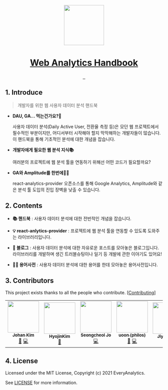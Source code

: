 <p align="center">
  <a href="https://everyanalytics.github.io/web-analytics-handbook/" target="blank">
    <img src="https://user-images.githubusercontent.com/3839771/128202563-2f5b9fc6-6b7d-4baf-9861-0cff67993be1.png" height="128">
    <h1 align="center">Web Analytics Handbook</h1>
  </a>
</p>

<p align="center">
  <a aria-label="react analytics provider" href="https://www.npmjs.com/package/@every-analytics/react-analytics-provider">
    <img alt="" src="https://img.shields.io/badge/React%20Analytics%20Provider-skyblue.svg?style=for-the-badge&label=library&labelColor=000000&logoWidth=20">
  </a>
  <a aria-label="License" href="https://github.com/EveryAnalytics/web-analytics-handbook/blob/main/LICENSE">
    <img alt="" src="https://img.shields.io/github/license/EveryAnalytics/web-analytics-handbook?style=for-the-badge&labelColor=000000">
  </a>
  <a aria-label="GitHub Stars" href="https://github.com/EveryAnalytics/web-analytics-handbook">
    <img alt="" src="https://img.shields.io/github/stars/EveryAnalytics/web-analytics-handbook?style=for-the-badge&labelColor=000000">
  </a>
</p>

## 1. Introduce

> 개발자를 위한 웹 사용자 데이터 분석 핸드북

- **DAU, GA... 먹는건가요?🤔**

  사용자 데이터 분석(Daily Active User, 전환율 측정 등)은 모던 웹 프로젝트에서 필수적인 부분이지만, 어디서부터 시작해야 할지 막막해하는 개발자들이 많습니다. 이 핸드북을 통해 기초적인 분석에 대한 개념을 잡습니다.

- **개발자에게 필요한 웹 분석 지식📚**

  여러분의 프로젝트에 웹 분석 툴을 연동하기 위해선 어떤 코드가 필요할까요?

- **GA와 Amplitude를 한번에🐰🐰**

  react-analytics-provider 오픈소스를 통해 Google Analytics, Amplitude와 같은 분석 툴 도입의 진입 장벽을 낮출 수 있습니다.

## 2. Contents

- **📚 핸드북** : 사용자 데이터 분석에 대한 전반적인 개념을 잡습니다.

- **💡 react-anlytics-provider** : 프로젝트에 웹 분석 툴을 연동할 수 있도록 도와주는 라이브러리입니다.

- **👾 블로그** : 사용자 데이터 분석에 대한 자유로운 포스트를 모아놓은 블로그입니다. 라이브러리를 개발하며 생긴 트러블슈팅이나 일기 등 개발에 관한 이야기도 있어요!

- **🙋🏻 용어사전** : 사용자 데이터 분석에 대한 용어를 한데 모아놓은 용어사전입니다.

## 3. Contributors

This project exists thanks to all the people who contribute. [[Contributing](https://github.com/EveryAnalytics/react-analytics-provider/blob/main/CONTRIBUTING.md)]

<!-- ALL-CONTRIBUTORS-LIST:START - Do not remove or modify this section -->
<!-- prettier-ignore-start -->
<!-- markdownlint-disable -->
<table>
  <tr>
    <td align="center"><a href="http://hiphapis.net"><img src="https://avatars.githubusercontent.com/u/18629?v=4?s=100" width="100px;" alt=""/><br /><sub><b>Johan Kim</b></sub></a><br /><a href="https://github.com/EveryAnalytics/web-analytics-handbook/pulls?q=is%3Apr+reviewed-by%3Ahiphapis" title="Reviewed Pull Requests">👀</a> <a href="https://github.com/EveryAnalytics/web-analytics-handbook/commits?author=hiphapis" title="Code">💻</a></td>
    <td align="center"><a href="https://velog.io/@gwsyl22"><img src="https://avatars.githubusercontent.com/u/60775453?v=4?s=100" width="100px;" alt=""/><br /><sub><b>HyojinKim</b></sub></a><br /><a href="https://github.com/EveryAnalytics/web-analytics-handbook/commits?author=hy57in" title="Documentation">📖</a></td>
    <td align="center"><a href="https://github.com/josworks27"><img src="https://avatars.githubusercontent.com/u/48130830?v=4?s=100" width="100px;" alt=""/><br /><sub><b>Seongcheol Jo</b></sub></a><br /><a href="https://github.com/EveryAnalytics/web-analytics-handbook/commits?author=josworks27" title="Code">💻</a></td>
    <td align="center"><a href="https://github.com/uoon-dev"><img src="https://avatars.githubusercontent.com/u/38661266?v=4?s=100" width="100px;" alt=""/><br /><sub><b>uoon (philos)</b></sub></a><br /><a href="https://github.com/EveryAnalytics/web-analytics-handbook/commits?author=uoon-dev" title="Documentation">📖</a> <a href="https://github.com/EveryAnalytics/web-analytics-handbook/commits?author=uoon-dev" title="Code">💻</a></td>
    <td align="center"><a href="https://forhjy.medium.com/"><img src="https://avatars.githubusercontent.com/u/60052127?v=4?s=100" width="100px;" alt=""/><br /><sub><b>Jiyoon Hur</b></sub></a><br /><a href="https://github.com/EveryAnalytics/web-analytics-handbook/commits?author=jiyoon1156" title="Documentation">📖</a></td>
    <td align="center"><a href="https://sumini.dev"><img src="https://avatars.githubusercontent.com/u/48555121?v=4?s=100" width="100px;" alt=""/><br /><sub><b>Choi Sumin</b></sub></a><br /><a href="https://github.com/EveryAnalytics/web-analytics-handbook/commits?author=greatSumini" title="Code">💻</a> <a href="https://github.com/EveryAnalytics/web-analytics-handbook/commits?author=greatSumini" title="Documentation">📖</a></td>
    <td align="center"><a href="https://github.com/yeppin"><img src="https://avatars.githubusercontent.com/u/81066071?v=4?s=100" width="100px;" alt=""/><br /><sub><b>Yebin Seo</b></sub></a><br /><a href="https://github.com/EveryAnalytics/web-analytics-handbook/commits?author=yeppin" title="Code">💻</a></td>
  </tr>
</table>

<!-- markdownlint-restore -->
<!-- prettier-ignore-end -->

<!-- ALL-CONTRIBUTORS-LIST:END -->

## 4. License

Licensed under the MIT License, Copyright (c) 2021 EveryAnalytics.

See [LICENSE](https://github.com/EveryAnalytics/web-analytics-handbook/blob/main/LICENSE) for more information.
